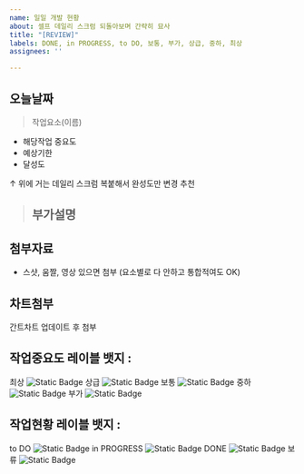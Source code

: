 ```yaml
---
name: 일일 개발 현황
about: 셀프 데일리 스크럼 되돌아보며 간략히 묘사
title: "[REVIEW]"
labels: DONE, in PROGRESS, to DO, 보통, 부가, 상급, 중하, 최상
assignees: ''

---
```


## 오늘날짜
> 작업요소(이름)
- 해당작업 중요도
- 예상기한
- 달성도

↑ 위에 거는 데일리 스크럼 복붙해서 완성도만 변경 추천

> ## 부가설명
>
>

## 첨부자료
- 스샷, 움짤, 영상 있으면 첨부 (요소별로 다 안하고 통합적여도 OK)

## 차트첨부
간트차트 업데이트 후 첨부



## 작업중요도 레이블 뱃지 :
 최상
![Static Badge](https://img.shields.io/badge/-%EC%B5%9C%EC%83%81-brightgreen?style=flat-square&color=%23E10000)
 상급
![Static Badge](https://img.shields.io/badge/-%EC%83%81%EA%B8%89-brightgreen?style=flat-square&color=%23E87814)
 보통
![Static Badge](https://img.shields.io/badge/-%EB%B3%B4%ED%86%B5-brightgreen?style=flat-square&color=%233C763D)
 중하
![Static Badge](https://img.shields.io/badge/-%EC%A4%91%ED%95%98-brightgreen?style=flat-square&color=%23177BCB)
 부가
![Static Badge](https://img.shields.io/badge/-%EB%B6%80%EA%B0%80-brightgreen?style=flat-square&color=%235D24C8)




 
## 작업현황 레이블 뱃지 : 
to DO
![Static Badge](https://img.shields.io/badge/-to%20DO-brightgreen?style=flat&color=%23F9FFAE)
in PROGRESS
![Static Badge](https://img.shields.io/badge/-in%20PROGRESS-brightgreen?style=flat&color=%2386FFE0)
DONE
![Static Badge](https://img.shields.io/badge/-DONE-brightgreen?style=flat&color=%2370FF00)
보류
![Static Badge](https://img.shields.io/badge/-%EB%B3%B4%EB%A5%98-brightgreen?style=flat&color=%23DDDDDD)
